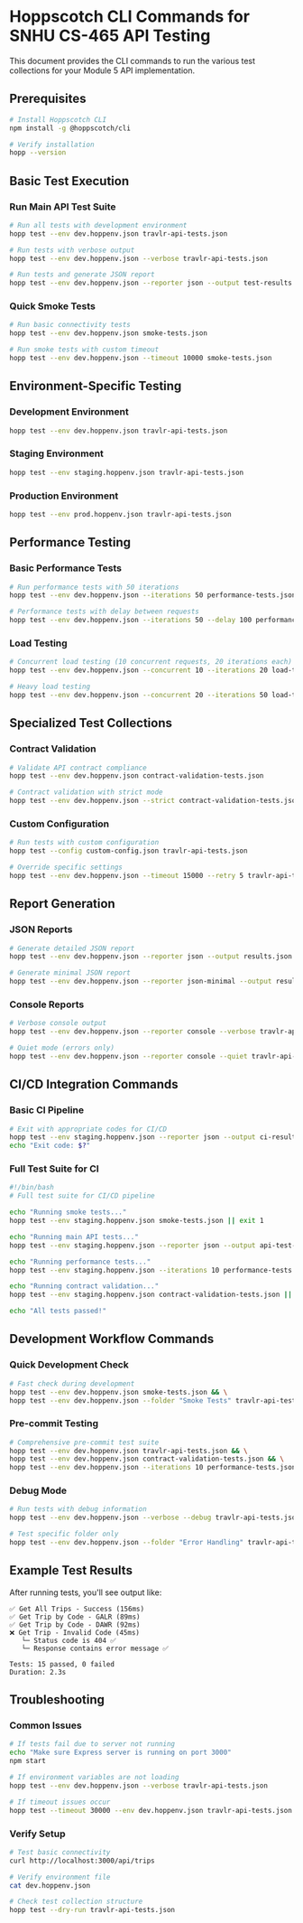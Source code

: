 # Hoppscotch CLI Commands for SNHU CS-465 API Testing

This document provides the CLI commands to run the various test collections for your Module 5 API implementation.

## Prerequisites

```bash
# Install Hoppscotch CLI
npm install -g @hoppscotch/cli

# Verify installation
hopp --version
```

## Basic Test Execution

### Run Main API Test Suite
```bash
# Run all tests with development environment
hopp test --env dev.hoppenv.json travlr-api-tests.json

# Run tests with verbose output
hopp test --env dev.hoppenv.json --verbose travlr-api-tests.json

# Run tests and generate JSON report
hopp test --env dev.hoppenv.json --reporter json --output test-results.json travlr-api-tests.json
```

### Quick Smoke Tests
```bash
# Run basic connectivity tests
hopp test --env dev.hoppenv.json smoke-tests.json

# Run smoke tests with custom timeout
hopp test --env dev.hoppenv.json --timeout 10000 smoke-tests.json
```

## Environment-Specific Testing

### Development Environment
```bash
hopp test --env dev.hoppenv.json travlr-api-tests.json
```

### Staging Environment
```bash
hopp test --env staging.hoppenv.json travlr-api-tests.json
```

### Production Environment
```bash
hopp test --env prod.hoppenv.json travlr-api-tests.json
```

## Performance Testing

### Basic Performance Tests
```bash
# Run performance tests with 50 iterations
hopp test --env dev.hoppenv.json --iterations 50 performance-tests.json

# Performance tests with delay between requests
hopp test --env dev.hoppenv.json --iterations 50 --delay 100 performance-tests.json
```

### Load Testing
```bash
# Concurrent load testing (10 concurrent requests, 20 iterations each)
hopp test --env dev.hoppenv.json --concurrent 10 --iterations 20 load-tests.json

# Heavy load testing
hopp test --env dev.hoppenv.json --concurrent 20 --iterations 50 load-tests.json
```

## Specialized Test Collections

### Contract Validation
```bash
# Validate API contract compliance
hopp test --env dev.hoppenv.json contract-validation-tests.json

# Contract validation with strict mode
hopp test --env dev.hoppenv.json --strict contract-validation-tests.json
```

### Custom Configuration
```bash
# Run tests with custom configuration
hopp test --config custom-config.json travlr-api-tests.json

# Override specific settings
hopp test --env dev.hoppenv.json --timeout 15000 --retry 5 travlr-api-tests.json
```

## Report Generation

### JSON Reports
```bash
# Generate detailed JSON report
hopp test --env dev.hoppenv.json --reporter json --output results.json travlr-api-tests.json

# Generate minimal JSON report
hopp test --env dev.hoppenv.json --reporter json-minimal --output results-minimal.json travlr-api-tests.json
```

### Console Reports
```bash
# Verbose console output
hopp test --env dev.hoppenv.json --reporter console --verbose travlr-api-tests.json

# Quiet mode (errors only)
hopp test --env dev.hoppenv.json --reporter console --quiet travlr-api-tests.json
```

## CI/CD Integration Commands

### Basic CI Pipeline
```bash
# Exit with appropriate codes for CI/CD
hopp test --env staging.hoppenv.json --reporter json --output ci-results.json travlr-api-tests.json
echo "Exit code: $?"
```

### Full Test Suite for CI
```bash
#!/bin/bash
# Full test suite for CI/CD pipeline

echo "Running smoke tests..."
hopp test --env staging.hoppenv.json smoke-tests.json || exit 1

echo "Running main API tests..."
hopp test --env staging.hoppenv.json --reporter json --output api-test-results.json travlr-api-tests.json || exit 1

echo "Running performance tests..."
hopp test --env staging.hoppenv.json --iterations 10 performance-tests.json || exit 1

echo "Running contract validation..."
hopp test --env staging.hoppenv.json contract-validation-tests.json || exit 1

echo "All tests passed!"
```

## Development Workflow Commands

### Quick Development Check
```bash
# Fast check during development
hopp test --env dev.hoppenv.json smoke-tests.json && \
hopp test --env dev.hoppenv.json --folder "Smoke Tests" travlr-api-tests.json
```

### Pre-commit Testing
```bash
# Comprehensive pre-commit test suite
hopp test --env dev.hoppenv.json travlr-api-tests.json && \
hopp test --env dev.hoppenv.json contract-validation-tests.json && \
hopp test --env dev.hoppenv.json --iterations 10 performance-tests.json
```

### Debug Mode
```bash
# Run tests with debug information
hopp test --env dev.hoppenv.json --verbose --debug travlr-api-tests.json

# Test specific folder only
hopp test --env dev.hoppenv.json --folder "Error Handling" travlr-api-tests.json
```

## Example Test Results

After running tests, you'll see output like:

```
✅ Get All Trips - Success (156ms)
✅ Get Trip by Code - GALR (89ms)  
✅ Get Trip by Code - DAWR (92ms)
❌ Get Trip - Invalid Code (45ms)
   └─ Status code is 404 ✅
   └─ Response contains error message ✅

Tests: 15 passed, 0 failed
Duration: 2.3s
```

## Troubleshooting

### Common Issues
```bash
# If tests fail due to server not running
echo "Make sure Express server is running on port 3000"
npm start

# If environment variables are not loading
hopp test --env dev.hoppenv.json --verbose travlr-api-tests.json

# If timeout issues occur
hopp test --timeout 30000 --env dev.hoppenv.json travlr-api-tests.json
```

### Verify Setup
```bash
# Test basic connectivity
curl http://localhost:3000/api/trips

# Verify environment file
cat dev.hoppenv.json

# Check test collection structure
hopp test --dry-run travlr-api-tests.json
```